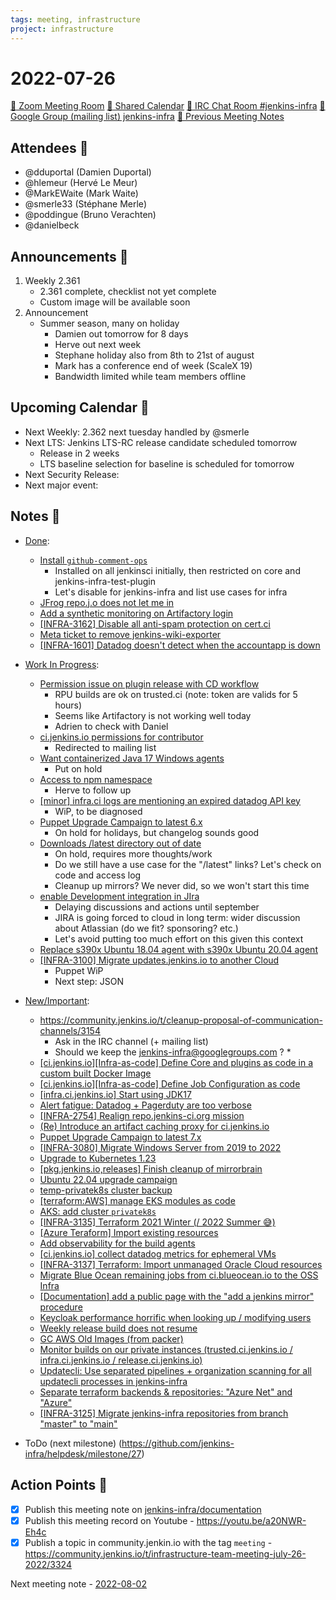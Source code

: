 ```yaml
---
tags: meeting, infrastructure
project: infrastructure
---
```

<!-- markdownlint-disable MD026-->

# 2022-07-26

[:movie_camera: Zoom Meeting Room](https://zoom.us/j/92454301214?pwd=aEVoUi9EanpaakN3L1ZxRlpDQk5Ddz09)
[:calendar: Shared Calendar](https://jenkins.io/event-calendar/)
[:speech_balloon: IRC Chat Room #jenkins-infra](https://jenkins.io/chat/#jenkins-infra)
[:email: Google Group (mailing list) jenkins-infra](https://groups.google.com/g/jenkins-infra)
[🧠 Previous Meeting Notes](https://github.com/jenkins-infra/documentation/blob/main/meetings/2022-07-19.md)

## Attendees 👥

* @dduportal (Damien Duportal)
* @hlemeur (Hervé Le Meur)
* @MarkEWaite (Mark Waite)
* @smerle33 (Stéphane Merle)
* @poddingue (Bruno Verachten)
* @danielbeck

## Announcements :loudspeaker:

1. Weekly 2.361
    * 2.361 complete, checklist not yet complete
    * Custom image will be available soon
2. Announcement
    * Summer season, many on holiday
        * Damien out tomorrow for 8 days
        * Herve out next week
        * Stephane holiday also from 8th to 21st of august
        * Mark has a conference end of week (ScaleX 19)
        * Bandwidth limited while team members offline

## Upcoming Calendar 📆

* Next Weekly: 2.362 next tuesday handled by @smerle 
* Next LTS: Jenkins LTS-RC release candidate scheduled tomorrow
  * Release in 2 weeks
  * LTS baseline selection for baseline is scheduled for tomorrow
* Next Security Release:
* Next major event:

## Notes :book:

* [Done](https://github.com/jenkins-infra/helpdesk/milestone/26?closed=1):
  * [Install `github-comment-ops`](https://github.com/jenkins-infra/helpdesk/issues/3060)
      * Installed on all jenkinsci initially, then restricted on core and jenkins-infra-test-plugin
      * Let's disable for jenkins-infra and list use cases for infra
  * [JFrog repo.j.o does not let me in](https://github.com/jenkins-infra/helpdesk/issues/3061)
  * [Add a synthetic monitoring on Artifactory login](https://github.com/jenkins-infra/helpdesk/issues/3062)
  * [[INFRA-3162] Disable all anti-spam protection on cert.ci](https://github.com/jenkins-infra/helpdesk/issues/2703)
  * [Meta ticket to remove jenkins-wiki-exporter](https://github.com/jenkins-infra/helpdesk/issues/3059)
  * [[INFRA-1601] Datadog doesn't detect when the accountapp is down](https://github.com/jenkins-infra/helpdesk/issues/1323)

* [Work In Progress](https://github.com/jenkins-infra/helpdesk/milestone/26):
  * [Permission issue on plugin release with CD workflow](https://github.com/jenkins-infra/helpdesk/issues/3069)
      * RPU builds are ok on trusted.ci (note: token are valids for 5 hours)
      * Seems like Artifactory is not working well today
      * Adrien to check with Daniel
  * [ci.jenkins.io permissions for contributor](https://github.com/jenkins-infra/helpdesk/issues/3065)
      * Redirected to mailing list
  * [Want containerized Java 17 Windows agents](https://github.com/jenkins-infra/helpdesk/issues/2822)
      * Put on hold
  * [Access to npm namespace](https://github.com/jenkins-infra/helpdesk/issues/3067)
      * Herve to follow up
  * [[minor] infra.ci logs are mentioning an expired datadog API key](https://github.com/jenkins-infra/helpdesk/issues/2804)
      * WiP, to be diagnosed 
  * [Puppet Upgrade Campaign to latest 6.x](https://github.com/jenkins-infra/helpdesk/issues/3056)
      * On hold for holidays, but changelog sounds good
  * [Downloads /latest directory out of date](https://github.com/jenkins-infra/helpdesk/issues/3034)
      * On hold, requires more thoughts/work
      * Do we still have a use case for the "/latest" links? Let's check on code and access log
      * Cleanup up mirrors? We never did, so we won't start this time
  * [enable Development integration in JIra](https://github.com/jenkins-infra/helpdesk/issues/2985)
      * Delaying discussions and actions until september
      * JIRA is going forced to cloud in long term: wider discussion about Atlassian (do we fit? sponsoring? etc.)
      * Let's avoid putting too much effort on this given this context
  * [Replace s390x Ubuntu 18.04 agent with s390x Ubuntu 20.04 agent](https://github.com/jenkins-infra/helpdesk/issues/2983)
  * [[INFRA-3100] Migrate updates.jenkins.io to another Cloud](https://github.com/jenkins-infra/helpdesk/issues/2649)
      * Puppet WiP
      * Next step: JSON

* [New/Important](https://github.com/jenkins-infra/helpdesk/milestone/10):
  * https://community.jenkins.io/t/cleanup-proposal-of-communication-channels/3154
      * Ask in the IRC channel (+ mailing list) 
      * Should we keep the jenkins-infra@googlegroups.com ?
          * 
  * [[ci.jenkins.io][Infra-as-code] Define Core and plugins as code in a custom built Docker Image](https://github.com/jenkins-infra/helpdesk/issues/3070)
  * [[ci.jenkins.io][Infra-as-code] Define Job Configuration as code](https://github.com/jenkins-infra/helpdesk/issues/3071)
  * [[infra.ci.jenkins.io] Start using JDK17](https://github.com/jenkins-infra/helpdesk/issues/3072)
  * [Alert fatigue: Datadog + Pagerduty are too verbose](https://github.com/jenkins-infra/helpdesk/issues/3068)
  * [[INFRA-2754] Realign repo.jenkins-ci.org mission](https://github.com/jenkins-infra/helpdesk/issues/2322)
  * [(Re) Introduce an artifact caching proxy for ci.jenkins.io](https://github.com/jenkins-infra/helpdesk/issues/2752)
  * [Puppet Upgrade Campaign to latest 7.x](https://github.com/jenkins-infra/helpdesk/issues/3058)
  * [[INFRA-3080]  Migrate Windows Server from 2019 to 2022](https://github.com/jenkins-infra/helpdesk/issues/2629)
  * [Upgrade to Kubernetes 1.23](https://github.com/jenkins-infra/helpdesk/issues/3053)
  * [[pkg.jenkins.io,releases] Finish cleanup of mirrorbrain](https://github.com/jenkins-infra/helpdesk/issues/2970)
  * [Ubuntu 22.04 upgrade campaign](https://github.com/jenkins-infra/helpdesk/issues/2982)
  * [temp-privatek8s cluster backup](https://github.com/jenkins-infra/helpdesk/issues/2976)
  * [[terraform:AWS] manage EKS modules as code](https://github.com/jenkins-infra/helpdesk/issues/3022)
  * [AKS: add cluster `privatek8s`](https://github.com/jenkins-infra/helpdesk/issues/2844)
  * [[INFRA-3135] Terraform 2021 Winter (/ 2022 Summer 😅)](https://github.com/jenkins-infra/helpdesk/issues/2680)
  * [[Azure Teraform] Import existing resources](https://github.com/jenkins-infra/helpdesk/issues/2981)
  * [Add observability for the build agents](https://github.com/jenkins-infra/helpdesk/issues/2769)
  * [[ci.jenkins.io] collect datadog metrics for ephemeral VMs](https://github.com/jenkins-infra/helpdesk/issues/2980)
  * [[INFRA-3137] Terraform: Import unmanaged Oracle Cloud resources](https://github.com/jenkins-infra/helpdesk/issues/2682)
  * [Migrate Blue Ocean remaining jobs from ci.blueocean.io to the OSS Infra](https://github.com/jenkins-infra/helpdesk/issues/2954)
  * [[Documentation] add a public page with the "add a jenkins mirror" procedure](https://github.com/jenkins-infra/helpdesk/issues/2953)
  * [Keycloak performance horrific when looking up / modifying users](https://github.com/jenkins-infra/helpdesk/issues/2915)
  * [Weekly release build does not resume](https://github.com/jenkins-infra/helpdesk/issues/2925)
  * [GC AWS Old Images (from packer)](https://github.com/jenkins-infra/helpdesk/issues/2846)
  * [Monitor builds on our private instances (trusted.ci.jenkins.io / infra.ci.jenkins.io / release.ci.jenkins.io)](https://github.com/jenkins-infra/helpdesk/issues/2843)
  * [Updatecli: Use separated pipelines + organization scanning for all updatecli processes in jenkins-infra](https://github.com/jenkins-infra/helpdesk/issues/2778)
  * [Separate terraform backends & repositories: "Azure Net" and "Azure"](https://github.com/jenkins-infra/helpdesk/issues/2924)
  * [[INFRA-3125] Migrate jenkins-infra repositories from branch "master" to "main"](https://github.com/jenkins-infra/helpdesk/issues/2671)


* ToDo (next milestone) (https://github.com/jenkins-infra/helpdesk/milestone/27)

## Action Points :muscle:

<!-- How To: https://github.com/jenkins-infra/runbooks/tree/main/meetings -->
* [x] Publish this meeting note on [jenkins-infra/documentation](https://github.com/jenkins-infra/documentation) 
* [x] Publish this meeting record on Youtube - https://youtu.be/a20NWR-Eh4c
* [x] Publish a topic in community.jenkin.io with the tag `meeting` - https://community.jenkins.io/t/infrastructure-team-meeting-july-26-2022/3324

Next meeting note - [2022-08-02](https://github.com/jenkins-infra/documentation/blob/main/meetings/2022-08-02.md) 
